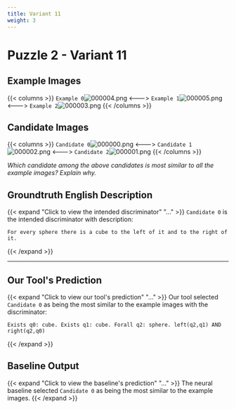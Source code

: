 ```yaml
---
title: Variant 11
weight: 3
---
```


# Puzzle 2 - Variant 11

## Example Images
{{< columns >}}
`Example 0`![000004.png](/clevr-variants/agreement/fovariant-11/render/images/CLEVR_val_000004.png)
<--->
`Example 1`![000005.png](/clevr-variants/agreement/fovariant-11/render/images/CLEVR_val_000005.png)
<--->
`Example 2`![000003.png](/clevr-variants/agreement/fovariant-11/render/images/CLEVR_val_000003.png)
{{< /columns >}}

## Candidate Images
{{< columns >}}
`Candidate 0`![000000.png](/clevr-variants/agreement/fovariant-11/render/images/CLEVR_val_000000.png)
<--->
`Candidate 1`![000002.png](/clevr-variants/agreement/fovariant-11/render/images/CLEVR_val_000002.png)
<--->
`Candidate 2`![000001.png](/clevr-variants/agreement/fovariant-11/render/images/CLEVR_val_000001.png)
{{< /columns >}}

*Which candidate among the above candidates is most similar to all the example images? Explain why.*

## Groundtruth English Description

{{< expand "Click to view the intended discriminator" "..." >}}
`Candidate 0` is the intended discriminator with description:
```plaintext 
For every sphere there is a cube to the left of it and to the right of it.
```
{{< /expand >}}

---



## Our Tool's Prediction

{{< expand "Click to view our tool's prediction" "..." >}}
Our tool selected `Candidate 0` as being the most similar to the example images with the discriminator:
```plaintext
Exists q0: cube. Exists q1: cube. Forall q2: sphere. left(q2,q1) AND right(q2,q0)
```
{{< /expand >}}



## Baseline Output

{{< expand "Click to view the baseline's prediction" "..." >}}
The neural baseline selected `Candidate 0` as being the most similar to the example images.
{{< /expand >}}

